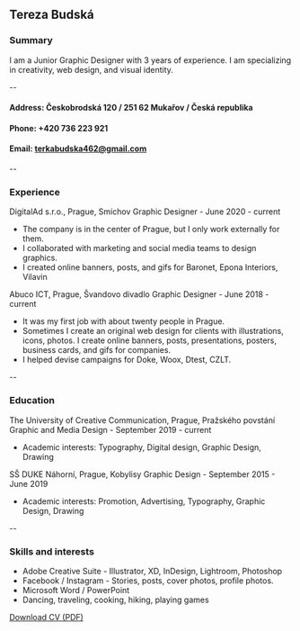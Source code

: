 ## Tereza Budská 

### Summary
I am a Junior Graphic Designer with 3 years of experience. I am specializing in creativity, web design, and visual identity. 

--
#### Address: Českobrodská 120 / 251 62 Mukařov / Česká republika
#### Phone: +420 736 223 921
#### Email: terkabudska462@gmail.com
--

### Experience
DigitalAd s.r.o., Prague, Smíchov
Graphic Designer - June 2020 - current
- The company is in the center of Prague, but I only work externally for them.
- I collaborated with marketing and social media teams to design graphics. 
- I created online banners, posts, and gifs for Baronet, Epona Interiors, Vilavin

Abuco ICT, Prague, Švandovo divadlo
Graphic Designer - June 2018 - current
- It was my first job with about twenty people in Prague. 
- Sometimes I create an original web design for clients with illustrations, icons, photos. I create online banners, posts, presentations, posters, business cards, and gifs for companies. 
- I helped devise campaigns for Doke, Woox, Dtest, CZLT. 

--
### Education
The University of Creative Communication, Prague, Pražského povstání
Graphic and Media Design - September 2019 - current 
- Academic interests: Typography, Digital design, Graphic Design, Drawing 

SŠ DUKE Náhorní, Prague, Kobylisy
Graphic Design - September  2015 - June 2019 
- Academic interests: Promotion, Advertising, Typography, Graphic Design, Drawing

--
### Skills and interests
- Adobe Creative Suite - Illustrator, XD, InDesign, Lightroom, Photoshop
- Facebook / Instagram - Stories, posts, cover photos, profile photos.
- Microsoft Word / PowerPoint
- Dancing, traveling, cooking, hiking, playing games


[Download CV (PDF)](cv-2021-budska.pdf)
